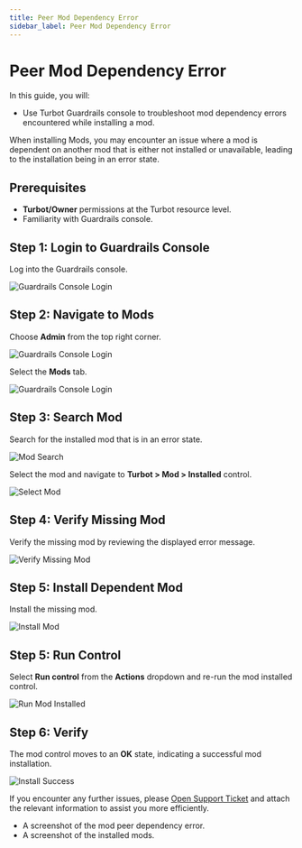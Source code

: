 ```yaml
---
title: Peer Mod Dependency Error
sidebar_label: Peer Mod Dependency Error
---
```


# Peer Mod Dependency Error

In this guide, you will:
- Use Turbot Guardrails console to troubleshoot mod dependency errors encountered while installing a mod.

When installing Mods, you may encounter an issue where a mod is dependent on another mod that is either not installed or unavailable, leading to the installation being in an error state.

## Prerequisites

- **Turbot/Owner** permissions at the Turbot resource level.
- Familiarity with Guardrails console.

## Step 1: Login to Guardrails Console

Log into the Guardrails console.

![Guardrails Console Login](/images/docs/guardrails/guides/hosting-guardrails/troubleshooting/peer-mod-dependency-error/guardrails-console-login.png)

## Step 2: Navigate to Mods

Choose **Admin** from the top right corner.

![Guardrails Console Login](/images/docs/guardrails/guides/hosting-guardrails/troubleshooting/peer-mod-dependency-error/guardrails-navigate-admin-panel.png)

Select the **Mods** tab.

![Guardrails Console Login](/images/docs/guardrails/guides/hosting-guardrails/troubleshooting/peer-mod-dependency-error/guardrails-navigate-mods.png)

## Step 3: Search Mod

Search for the installed mod that is in an error state.

![Mod Search](/images/docs/guardrails/guides/hosting-guardrails/troubleshooting/peer-mod-dependency-error/mod-search.png)

Select the mod and navigate to **Turbot > Mod > Installed** control.

![Select Mod](/images/docs/guardrails/guides/hosting-guardrails/troubleshooting/peer-mod-dependency-error/guardrails-navigate-mods-installed.png)

## Step 4: Verify Missing Mod

Verify the missing mod by reviewing the displayed error message.

![Verify Missing Mod](/images/docs/guardrails/guides/hosting-guardrails/troubleshooting/peer-mod-dependency-error/guardrails-verify-missing-mod-error.png)

## Step 5: Install Dependent Mod

Install the missing mod.

![Install Mod](/images/docs/guardrails/guides/hosting-guardrails/troubleshooting/peer-mod-dependency-error/gurdrails-install-missing-mod.png)

## Step 5: Run Control

Select **Run control** from the **Actions** dropdown and re-run the mod installed control.

![Run Mod Installed](/images/docs/guardrails/guides/hosting-guardrails/troubleshooting/peer-mod-dependency-error/guardrails-re-run-control.png)

## Step 6: Verify

The mod control moves to an **OK** state, indicating a successful mod installation.

![Install Success](/images/docs/guardrails/guides/hosting-guardrails/troubleshooting/peer-mod-dependency-error/guardrails-mod-install-success.png)

If you encounter any further issues, please [Open Support Ticket](https://support.turbot.com) and attach the relevant information to assist you more efficiently.

- A screenshot of the mod peer dependency error.
- A screenshot of the installed mods.